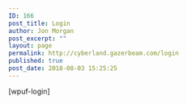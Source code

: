 ```yaml
---
ID: 166
post_title: Login
author: Jon Morgan
post_excerpt: ""
layout: page
permalink: http://cyberland.gazerbeam.com/login
published: true
post_date: 2018-08-03 15:25:25
---
```

[wpuf-login]